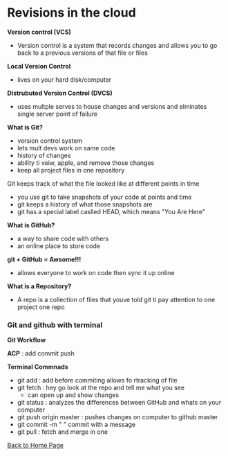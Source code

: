 # Revisions in the cloud

**Version control (VCS)**

- Version control is a system that records changes and allows you to go back to a previous versions of that file or files

**Local Version Control**
 - lives on your hard disk/computer
 
 **Distrubuted Version Control (DVCS)**
 -  uses multple serves to house changes and versions and elminates single server point of failure

**What is Git?**
* version control system
* lets mult devs work on same code
* history of changes
* ability ti veiw, apple, and remove those changes
* keep all project files in one repository

Git keeps track of what the file looked like at different points in time

- you use git to take snapshots of your code at points and time
- git keeps a history of what those snapshots are
- git has a special label caslled HEAD, which means "You Are Here"

**What is GitHub?**
- a way to share code with others
- an online place to store code

**git + GitHub = Awsome!!!**
- allows everyone to work on code then sync it up online

**What is a Repository?**

- A repo is a collection of files that youve told git ti pay attention to
one project one repo

### Git and github with terminal
 
 **Git  Workflow**
 
 **ACP** : add commit push
 
 **Terminal Commnads**
- git add <filename> : add before commiting allows fo rtracking of file
- git fetch : hey go look at the repo and tell me what you see 
  - can open up and show changes
- git status : analyzes the differences between GitHub and whats on your computer
- git push origin master : pushes changes on computer to github master
- git commit -m " " commit with a message
- git pull : fetch and merge in one
 
 
 [Back to Home Page](https://ashcaz.github.io/learning-journal/)
